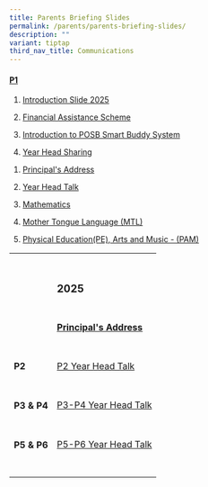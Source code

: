 ```yaml
---
title: Parents Briefing Slides
permalink: /parents/parents-briefing-slides/
description: ""
variant: tiptap
third_nav_title: Communications
---
```

<h4><u>P1</u></h4>
<ol data-tight="true" class="tight">
<li>
<p><a href="/files/2025_P1_Orientation_Finance_Admin_Pt1.pdf" rel="noopener noreferrer nofollow" target="_blank">Introduction Slide 2025</a>
</p>
</li>
<li>
<p><a href="/files/2025_P1_Orientation_Finance_Admin_Pt2.pdf" rel="noopener noreferrer nofollow" target="_blank">Financial Assistance Scheme</a>
</p>
</li>
<li>
<p><a href="/files/2025_P1_Orientation_Finance_Admin_POSB.pdf" rel="noopener nofollow" target="_blank">Introduction to POSB Smart Buddy System</a>
</p>
</li>
<li>
<p><a href="/files/Year_Head_Talk_Transitioning_to_P1_2025_try.pdf" rel="noopener nofollow" target="_blank">Year Head Sharing</a>
</p>
</li>
</ol>
<p></p>
<ol data-tight="true" class="tight">
<li>
<p><a href="/files/Parents Briefing Slides/P1 2025 Briefing/1__Parents__Briefing_2025_Principal.pdf" rel="noopener nofollow" target="_blank">Principal's Address</a>
</p>
</li>
<li>
<p><a href="/files/Parents Briefing Slides/P1 2025 Briefing/2__P1_YH_Talk_2025.pdf" rel="noopener nofollow" target="_blank">Year Head Talk</a>
</p>
</li>
<li>
<p><a href="/files/Parents Briefing Slides/P1 2025 Briefing/4__Math_P1_Parents_Briefing__2025__pdf.pdf" rel="noopener nofollow" target="_blank">Mathematics</a>
</p>
</li>
<li>
<p><a href="/files/Parents Briefing Slides/P1 2025 Briefing/5__MTL_P1_Parents_Briefing_2025.pdf" rel="noopener nofollow" target="_blank">Mother Tongue Language (MTL)</a>
</p>
</li>
<li>
<p><a href="/files/Parents Briefing Slides/P1 2025 Briefing/6__PAM_PAL__P1_Parents_Briefing_for_P1_Parents_2025_PAM_PAL.pdf" rel="noopener nofollow" target="_blank">Physical Education(PE), Arts and Music - (PAM)</a>
<br>
</p>
</li>
</ol>
<table style="minWidth: 50px">
<colgroup>
<col>
<col>
</colgroup>
<tbody>
<tr>
<td rowspan="1" colspan="1">
<p></p>
</td>
<td rowspan="1" colspan="1">
<p></p>
</td>
</tr>
<tr>
<td rowspan="1" colspan="1">
<p></p>
</td>
<td rowspan="1" colspan="1">
<h3><strong>2025</strong></h3>
</td>
</tr>
<tr>
<td rowspan="1" colspan="1">
<p></p>
</td>
<td rowspan="1" colspan="1">
<h4><a href="/files/For Parents/Briefing Slides/Principal_s_Address_Parents_Briefing.pdf" rel="noopener nofollow" target="_blank"><u>Principal's Address</u></a></h4>
</td>
</tr>
<tr>
<td rowspan="1" colspan="1">
<h4>P2</h4>
</td>
<td rowspan="1" colspan="1">
<p><a href="/files/For Parents/Briefing Slides/2025_P2_Year_Head_Talk.pdf" rel="noopener nofollow" target="_blank">P2 Year Head Talk</a>
</p>
</td>
</tr>
<tr>
<td rowspan="1" colspan="1">
<h4>P3 &amp; P4</h4>
</td>
<td rowspan="1" colspan="1">
<p><a href="/files/For Parents/Briefing Slides/2025_P3_P4_Year_Head_Talk.pdf" rel="noopener nofollow" target="_blank">P3-P4 Year Head Talk</a>
</p>
</td>
</tr>
<tr>
<td rowspan="1" colspan="1">
<h4>P5 &amp; P6</h4>
</td>
<td rowspan="1" colspan="1">
<p><a href="/files/For Parents/Briefing Slides/2025_P5P6_Year_Head_Talk.pdf" rel="noopener nofollow" target="_blank">P5-P6 Year Head Talk</a>
</p>
<p></p>
</td>
</tr>
<tr>
<td rowspan="1" colspan="1">
<p></p>
</td>
<td rowspan="1" colspan="1">
<p></p>
</td>
</tr>
</tbody>
</table>
<h4></h4>
<p></p>
<p></p>
<h4></h4>
<p></p>
<h4></h4>
<p></p>